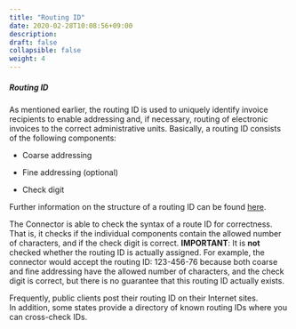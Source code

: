 ```yaml
---
title: "Routing ID"
date: 2020-02-28T10:08:56+09:00
description: 
draft: false
collapsible: false
weight: 4
---
```


##### Routing ID

As mentioned earlier, the routing ID is used to uniquely identify invoice recipients to enable addressing and, if necessary, routing of electronic invoices to the correct administrative units. Basically, a routing ID consists of the following components:

- Coarse addressing

- Fine addressing (optional)

- Check digit

Further information on the structure of a routing ID can be found [here](https://www.e-rechnung-bund.de/faq-e-rechnung/faq-leitweg-id/).

The Connector is able to check the syntax of a route ID for correctness.   
That is, it checks if the individual components contain the allowed number of characters, and if the check digit is correct. **IMPORTANT**: It is **not** checked whether the routing ID is actually assigned. For example, the connector would accept the routing ID: 123-456-76 because both coarse and fine addressing have the allowed number of characters, and the check digit is correct, but there is no guarantee that this routing ID actually exists.

Frequently, public clients post their routing ID on their Internet sites.  
In addition, some states provide a directory of known routing IDs where you can cross-check IDs.